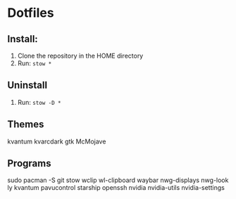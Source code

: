 # Dotfiles

## Install:
1. Clone the repository in the HOME directory
2. Run: `stow *`

## Uninstall
1. Run: `stow -D *`

## Themes
kvantum kvarcdark
gtk McMojave

## Programs
sudo pacman -S git stow wclip wl-clipboard waybar nwg-displays nwg-look ly kvantum pavucontrol starship openssh nvidia nvidia-utils nvidia-settings
